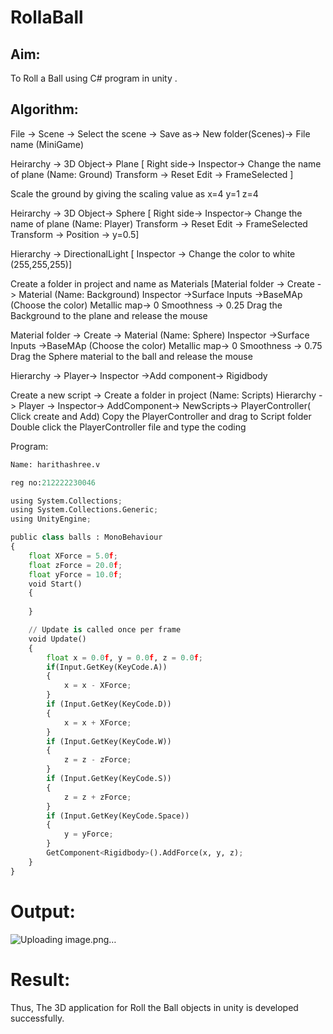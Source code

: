 # RollaBall

## Aim:
To Roll a Ball using C# program in unity .

## Algorithm:
File -> Scene -> Select the scene -> Save as-> New folder(Scenes)-> File name (MiniGame)

Heirarchy -> 3D Object-> Plane [ Right side-> Inspector-> Change the name of plane (Name: Ground) Transform -> Reset Edit -> FrameSelected ]

Scale the ground by giving the scaling value as x=4 y=1 z=4

Heirarchy -> 3D Object-> Sphere [ Right side-> Inspector-> Change the name of plane (Name: Player) Transform -> Reset Edit -> FrameSelected Transform -> Position -> y=0.5]

Hierarchy -> DirectionalLight [ Inspector -> Change the color to white (255,255,255)]

Create a folder in project and name as Materials [Material folder -> Create -> Material (Name: Background) Inspector ->Surface Inputs ->BaseMAp (Choose the color) Metallic map-> 0 Smoothness -> 0.25 Drag the Background to the plane and release the mouse

Material folder -> Create -> Material (Name: Sphere) Inspector ->Surface Inputs ->BaseMAp (Choose the color) Metallic map-> 0 Smoothness -> 0.75 Drag the Sphere material to the ball and release the mouse

Hierarchy -> Player-> Inspector ->Add component-> Rigidbody

Create a new script -> Create a folder in project (Name: Scripts) Hierarchy -> Player -> Inspector-> AddComponent-> NewScripts-> PlayerController( Click create and Add) Copy the PlayerController and drag to Script folder Double click the PlayerController file and type the coding

Program:
```python
Name: harithashree.v

reg no:212222230046

using System.Collections;
using System.Collections.Generic;
using UnityEngine;

public class balls : MonoBehaviour
{
    float XForce = 5.0f;
    float zForce = 20.0f;
    float yForce = 10.0f;
    void Start()
    {
        
    }

    // Update is called once per frame
    void Update()
    {
        float x = 0.0f, y = 0.0f, z = 0.0f;
        if(Input.GetKey(KeyCode.A))
        {
            x = x - XForce;
        }
        if (Input.GetKey(KeyCode.D))
        {
            x = x + XForce;
        }
        if (Input.GetKey(KeyCode.W))
        {
            z = z - zForce;
        }
        if (Input.GetKey(KeyCode.S))
        {
            z = z + zForce;
        }
        if (Input.GetKey(KeyCode.Space))
        {
            y = yForce;
        }
        GetComponent<Rigidbody>().AddForce(x, y, z);
    }
}
```
# Output:
![Uploading image.png…]()


# Result:
Thus, The 3D application for Roll the Ball objects in unity is developed successfully.


